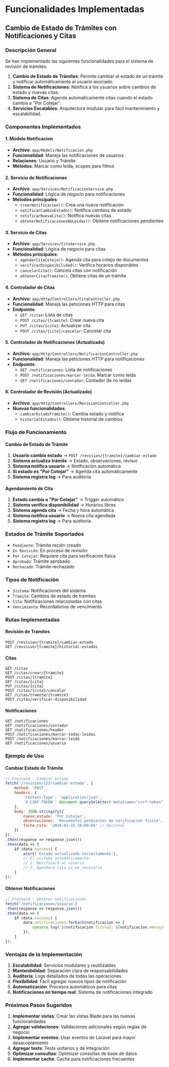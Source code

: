 # Funcionalidades Implementadas

## Cambio de Estado de Trámites con Notificaciones y Citas

### Descripción General
Se han implementado las siguientes funcionalidades para el sistema de revisión de trámites:

1. **Cambio de Estado de Trámites**: Permite cambiar el estado de un trámite y notificar automáticamente al usuario asociado.
2. **Sistema de Notificaciones**: Notifica a los usuarios sobre cambios de estado y nuevas citas.
3. **Sistema de Citas**: Agenda automáticamente citas cuando el estado cambia a "Por Cotejar".
4. **Servicios Escalables**: Arquitectura modular para fácil mantenimiento y escalabilidad.

### Componentes Implementados

#### 1. Modelo Notificacion
- **Archivo**: `app/Models/Notificacion.php`
- **Funcionalidad**: Maneja las notificaciones de usuarios
- **Relaciones**: Usuario y Trámite
- **Métodos**: Marcar como leída, scopes para filtros

#### 2. Servicio de Notificaciones
- **Archivo**: `app/Services/NotificacionService.php`
- **Funcionalidad**: Lógica de negocio para notificaciones
- **Métodos principales**:
  - `crearNotificacion()`: Crea una nueva notificación
  - `notificarCambioEstado()`: Notifica cambios de estado
  - `notificarNuevaCita()`: Notifica nuevas citas
  - `obtenerNotificacionesNoLeidas()`: Obtiene notificaciones pendientes

#### 3. Servicio de Citas
- **Archivo**: `app/Services/CitaService.php`
- **Funcionalidad**: Lógica de negocio para citas
- **Métodos principales**:
  - `agendarCitaCotejo()`: Agenda cita para cotejo de documentos
  - `verificarDisponibilidad()`: Verifica horarios disponibles
  - `cancelarCita()`: Cancela citas con notificación
  - `obtenerCitasTramite()`: Obtiene citas de un trámite

#### 4. Controlador de Citas
- **Archivo**: `app/Http/Controllers/CitaController.php`
- **Funcionalidad**: Maneja las peticiones HTTP para citas
- **Endpoints**:
  - `GET /citas`: Lista de citas
  - `POST /citas/{tramite}`: Crear nueva cita
  - `PUT /citas/{cita}`: Actualizar cita
  - `POST /citas/{cita}/cancelar`: Cancelar cita

#### 5. Controlador de Notificaciones (Actualizado)
- **Archivo**: `app/Http/Controllers/NotificacionController.php`
- **Funcionalidad**: Maneja las peticiones HTTP para notificaciones
- **Endpoints**:
  - `GET /notificaciones`: Lista de notificaciones
  - `POST /notificaciones/marcar-leida`: Marcar como leída
  - `GET /notificaciones/contador`: Contador de no leídas

#### 6. Controlador de Revisión (Actualizado)
- **Archivo**: `app/Http/Controllers/RevisionController.php`
- **Nuevas funcionalidades**:
  - `cambiarEstadoTramite()`: Cambia estado y notifica
  - `historialEstados()`: Obtiene historial de cambios

### Flujo de Funcionamiento

#### Cambio de Estado de Trámite
1. **Usuario cambia estado** → `POST /revision/{tramite}/cambiar-estado`
2. **Sistema actualiza trámite** → Estado, observaciones, revisor
3. **Sistema notifica usuario** → Notificación automática
4. **Si estado es "Por Cotejar"** → Agenda cita automáticamente
5. **Sistema registra log** → Para auditoría

#### Agendamiento de Cita
1. **Estado cambia a "Por Cotejar"** → Trigger automático
2. **Sistema verifica disponibilidad** → Horarios libres
3. **Sistema agenda cita** → Fecha y hora automática
4. **Sistema notifica usuario** → Nueva cita agendada
5. **Sistema registra log** → Para auditoría

### Estados de Trámite Soportados
- `Pendiente`: Trámite recién creado
- `En Revisión`: En proceso de revisión
- `Por Cotejar`: Requiere cita para verificación física
- `Aprobado`: Trámite aprobado
- `Rechazado`: Trámite rechazado

### Tipos de Notificación
- `Sistema`: Notificaciones del sistema
- `Tramite`: Cambios de estado de trámites
- `Cita`: Notificaciones relacionadas con citas
- `Vencimiento`: Recordatorios de vencimiento

### Rutas Implementadas

#### Revisión de Trámites
```
POST /revision/{tramite}/cambiar-estado
GET /revision/{tramite}/historial-estados
```

#### Citas
```
GET /citas
GET /citas/crear/{tramite}
POST /citas/{tramite}
GET /citas/{cita}
PUT /citas/{cita}
POST /citas/{cita}/cancelar
GET /citas/tramite/{tramite}
POST /citas/verificar-disponibilidad
```

#### Notificaciones
```
GET /notificaciones
GET /notificaciones/contador
GET /notificaciones/header
POST /notificaciones/marcar-todas-leidas
POST /notificaciones/marcar-leida
GET /notificaciones/usuario
```

### Ejemplo de Uso

#### Cambiar Estado de Trámite
```javascript
// Frontend - Cambiar estado
fetch('/revision/123/cambiar-estado', {
    method: 'POST',
    headers: {
        'Content-Type': 'application/json',
        'X-CSRF-TOKEN': document.querySelector('meta[name="csrf-token"]').content
    },
    body: JSON.stringify({
        nuevo_estado: 'Por Cotejar',
        observaciones: 'Documentos pendientes de verificación física',
        fecha_cita: '2024-01-15 10:00:00' // Opcional
    })
})
.then(response => response.json())
.then(data => {
    if (data.success) {
        alert('Estado actualizado correctamente');
        // El sistema automáticamente:
        // 1. Notificará al usuario
        // 2. Agendará cita si es necesario
    }
});
```

#### Obtener Notificaciones
```javascript
// Frontend - Obtener notificaciones
fetch('/notificaciones/usuario')
.then(response => response.json())
.then(data => {
    if (data.success) {
        data.notificaciones.forEach(notificacion => {
            console.log(`${notificacion.titulo}: ${notificacion.mensaje}`);
        });
    }
});
```

### Ventajas de la Implementación

1. **Escalabilidad**: Servicios modulares y reutilizables
2. **Mantenibilidad**: Separación clara de responsabilidades
3. **Auditoría**: Logs detallados de todas las operaciones
4. **Flexibilidad**: Fácil agregar nuevos tipos de notificación
5. **Automatización**: Procesos automáticos para citas
6. **Notificaciones en tiempo real**: Sistema de notificaciones integrado

### Próximos Pasos Sugeridos

1. **Implementar vistas**: Crear las vistas Blade para las nuevas funcionalidades
2. **Agregar validaciones**: Validaciones adicionales según reglas de negocio
3. **Implementar eventos**: Usar eventos de Laravel para mayor desacoplamiento
4. **Agregar tests**: Tests unitarios y de integración
5. **Optimizar consultas**: Optimizar consultas de base de datos
6. **Implementar cache**: Cache para notificaciones frecuentes 